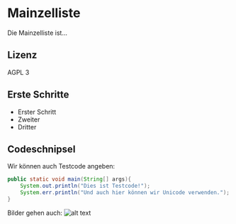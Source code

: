 # Mainzelliste

Die Mainzelliste ist...

## Lizenz

AGPL 3

## Erste Schritte

* Erster Schritt
* Zweiter
* Dritter

## Codeschnipsel

Wir können auch Testcode angeben:
```java
public static void main(String[] args){
	System.out.println("Dies ist Testcode!");
	System.err.println("Und auch hier können wir Unicode verwenden.");
}
```

Bilder gehen auch:
![alt text](http://www.zdf.de/ZDF/zdfportal/blob/25890/2/data.jpg "Wir können auch Bilder linken.")
